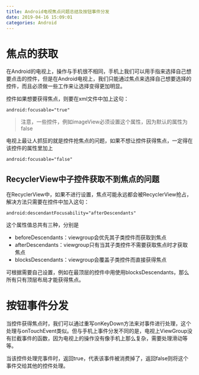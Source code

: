 ```yaml
---
title: Android电视焦点问题总结及按钮事件分发
date: 2019-04-16 15:09:01
categories: Android
---
```


# 焦点的获取

在Android的电视上，操作与手机很不相同，手机上我们可以用手指来选择自己想要点击的控件，但是在Android电视上，我们只能通过焦点来选择自己想要选择的控件，而且必须做一些工作来让选择变得更加明显。

控件如果想要获得焦点，则要在xml文件中加上这句：

```
android:focusable="true"
```

> 注意，一些控件，例如imageView必须设置这个属性，因为默认的属性为false

电视上最让人抓狂的就是控件抢焦点的问题，如果不想让控件获得焦点，一定得在该控件的属性里加上

```
android:focusable="false"
```

## RecyclerView中子控件获取不到焦点的问题

在RecyclerView中，如果不进行设置，焦点可能永远都会被RecyclerView抢占，解决方法只需要在控件中加入这句：

```
android:descendantFocusability="afterDescendants"
```

这个属性值总共有三种，分别是

* beforeDescendants：viewgroup会优先其子类控件而获取到焦点
* afterDescendants：viewgroup只有当其子类控件不需要获取焦点时才获取焦点
* blocksDescendants：viewgroup会覆盖子类控件而直接获得焦点

可根据需要自己设置，例如在最顶层的控件中用使用blocksDescendants，那么所有只有顶层布局才能获得焦点。

# 按钮事件分发

当控件获得焦点时，我们可以通过重写onKeyDown方法来对事件进行处理，这个处理与onTouchEvent类似。但与手机上事件分发不同的是，电视上ViewGroup没有拦截事件的函数，因为电视上的操作没有像手机上那么复杂，需要处理滑动等等。

当该控件处理完事件时，返回true，代表该事件被消费掉了，返回false则将这个事件交给其他的控件处理。